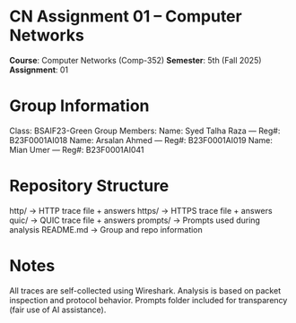 # CN Assignment 01 – Computer Networks
**Course**: Computer Networks (Comp-352)
**Semester**: 5th (Fall 2025)
**Assignment**: 01

# Group Information
Class: BSAIF23-Green
Group Members:
Name: Syed Talha Raza — Reg#: B23F0001AI018
Name: Arsalan Ahmed — Reg#: B23F0001AI019
Name: Mian Umer — Reg#: B23F0001AI041
# Repository Structure
http/ → HTTP trace file + answers
https/ → HTTPS trace file + answers
quic/ → QUIC trace file + answers
prompts/ → Prompts used during analysis
README.md → Group and repo information
# Notes
All traces are self-collected using Wireshark.
Analysis is based on packet inspection and protocol behavior.
Prompts folder included for transparency (fair use of AI assistance).
